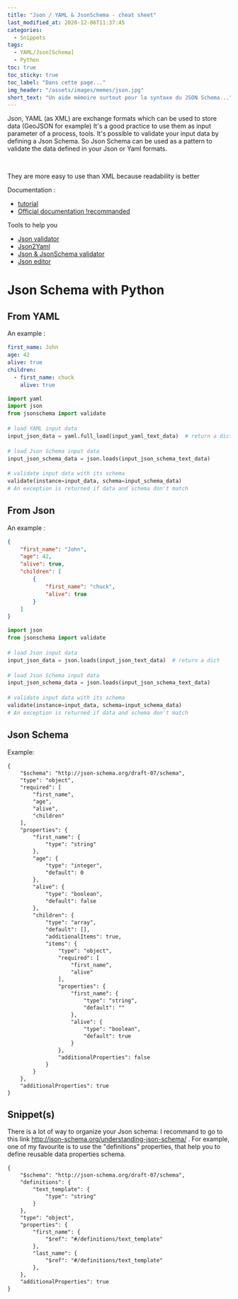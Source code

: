 ```yaml
---
title: "Json / YAML & JsonSchema - cheat sheet"
last_modified_at: 2020-12-06T11:37:45
categories:
  - Snippets
tags:
  - YAML/Json[Schema]
  - Python
toc: true
toc_sticky: true
toc_label: "Dans cette page..."
img_header: "/assets/images/memes/json.jpg"
short_text: "Un aide mémoire surtout pour la syntaxe du JSON Schema..."
---
```


Json, YAML (as XML) are exchange formats which can be used to store data (GeoJSON for example)
It's a good practice to use them as input parameter of a process, tools. It's possible to validate your input data by defining a Json Schema.
So Json Schema can be used as a pattern to validate the data defined in your Json or Yaml formats.

<figure style="width: 0px; visibility: hidden;" id="img-header">
  <a href="/assets/images/memes/json.jpg"><img src="/assets/images/memes/json.jpg"></a>
</figure>

They are more easy to use than XML because readability is better

Documentation : 
* [tutorial](https://deusyss.developpez.com/tutoriels/Python/json_schema/)
* [Official documentation !recommanded](http://json-schema.org/understanding-json-schema/)

Tools to help you
* [Json validator](https://jsonformatter.curiousconcept.com/)
* [Json2Yaml](https://jsonformatter.org/json-to-yaml)
* [Json & JsonSchema validator](https://www.jsonschemavalidator.net/)
* [Json editor](https://jsoneditoronline.org/beta/#left=local.leduze)

# Json Schema with Python

## From YAML

An example :
```yaml
first_name: John
age: 42
alive: true
children:
  - first_name: chuck
    alive: true
```

```python
import yaml
import json
from jsonschema import validate

# load YAML input data
input_json_data = yaml.full_load(input_yaml_text_data)  # return a dict

# load Json Schema input data
input_json_schema_data = json.loads(input_json_schema_text_data)

# validate input data with its schema
validate(instance=input_data, schema=input_schema_data)
# An exception is returned if data and schema don't match
```

## From Json

An example :
```json
{
    "first_name": "John",
    "age": 42,
    "alive": true,
    "children": [
        {
            "first_name": "chuck",
            "alive": true
        }
    ]
}
```

```python
import json
from jsonschema import validate

# load Json input data
input_json_data = json.loads(input_json_text_data)  # return a dict

# load Json Schema input data
input_json_schema_data = json.loads(input_json_schema_text_data)

# validate input data with its schema
validate(instance=input_data, schema=input_schema_data)
# An exception is returned if data and schema don't match
```

## Json Schema 

Example:
```
{
    "$schema": "http://json-schema.org/draft-07/schema",
    "type": "object",
    "required": [
        "first_name",
        "age",
        "alive",
        "children"
    ],
    "properties": {
        "first_name": {
            "type": "string"
        },
        "age": {
            "type": "integer",
            "default": 0
        },
        "alive": {
            "type": "boolean",
            "default": false
        },
        "children": {
            "type": "array",
            "default": [],
            "additionalItems": true,
            "items": {
                "type": "object",
                "required": [
                    "first_name",
                    "alive"
                ],
                "properties": {
                    "first_name": {
                        "type": "string",
                        "default": ""
                    },
                    "alive": {
                        "type": "boolean",
                        "default": true
                    }
                },
                "additionalProperties": false
            }
        }
    },
    "additionalProperties": true
}
```

## Snippet(s)

There is a lot of way to organize your Json schema: I recommand to go to this link http://json-schema.org/understanding-json-schema/ .
For example, one of my favourite is to use the "definitions" properties, that help you to define reusable data properties schema.

```
{
    "$schema": "http://json-schema.org/draft-07/schema",
    "definitions": {
        "text_template": {
            "type": "string"
        }
    },
    "type": "object",
    "properties": {
        "first_name": {
            "$ref": "#/definitions/text_template"
        },
        "last_name": {
            "$ref": "#/definitions/text_template"
        },
    },
    "additionalProperties": true
}
```
